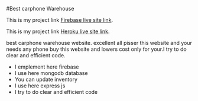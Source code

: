 #Best carphone Warehouse

This is my project link [Firebase live site link](https://carphone-warehouse-d843f.web.app/).

This is my project link [Heroku live site link](https://carphone-warehouse-d843f.web.app).


best carphone warehouse website. excellent all pisser this website and your needs any phone buy this website and lowers cost only for your.I try to do clear and efficient code.

* I emplement here firebase
* I use here mongodb database
* You can update inventory 
* I use here express js
* I try to do clear and efficient code